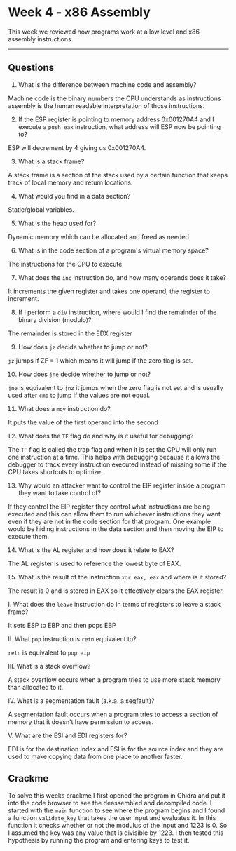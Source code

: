 # Week 4 - x86 Assembly




This week we reviewed how programs work at a low level and x86 assembly instructions.




---

## Questions

1.	What is the difference between machine code and assembly?

Machine code is the binary numbers the CPU understands as instructions assembly is the human readable interpretation of those instructions.

2.	If the ESP register is pointing to memory address 0x001270A4 and I execute a `push eax` instruction, what address will ESP now be pointing to?

ESP will decrement by 4 giving us 0x001270A4.

3.	What is a stack frame?

A stack frame is a section of the stack used by a certain function that keeps track of local memory and return locations.

4.	What would you find in a data section?

Static/global variables.

5.	What is the heap used for?

Dynamic memory which can be allocated and freed as needed

6.	What is in the code section of a program's virtual memory space?

The instructions for the CPU to execute

7.	What does the `inc` instruction do, and how many operands does it take?

It increments the given register and takes one operand, the register to increment.

8.	If I perform a `div` instruction, where would I find the remainder of the binary division (modulo)?

The remainder is stored in the EDX register

9.	How does `jz` decide whether to jump or not?

`jz` jumps if ZF = 1 which means it will jump if the zero flag is set.

10.	How does `jne` decide whether to jump or not?

`jne` is equivalent to `jnz` it jumps when the zero flag is not set and is usually used after `cmp` to jump if the values are not equal.

11.	What does a `mov` instruction do?

It puts the value of the first operand into the second 

12.	What does the `TF` flag do and why is it useful for debugging?

The `TF` flag is called the trap flag and when it is set the CPU will only run one instruction at a time. This helps with debugging because it allows the debugger to track every instruction executed instead of missing some if the CPU takes shortcuts to optimize.

13.	Why would an attacker want to control the EIP register inside a program they want to take control of?

If they control the EIP register they control what instructions are being executed and this can allow them to run whichever instructions they want even if they are not in the code section for that program. One example would be hiding instructions in the data section and then moving the EIP to execute them.

14.	What is the AL register and how does it relate to EAX?

The AL register is used to reference the lowest byte of EAX.

15.	What is the result of the instruction `xor eax, eax` and where is it stored?

The result is 0 and is stored in EAX so it effectively clears the EAX register.

I.	What does the `leave` instruction do in terms of registers to leave a stack frame?

It sets ESP to EBP and then pops EBP

II.	What `pop` instruction is `retn` equivalent to?

`retn` is equivalent to `pop eip`

III.	What is a stack overflow?

A stack overflow occurs when a program tries to use more stack memory than allocated to it.

IV.	What is a segmentation fault (a.k.a. a segfault)?

A segmentation fault occurs when a program tries to access a section of memory that it doesn’t have permission to access.

V.	What are the ESI and EDI registers for?

EDI is for the destination index and ESI is for the source index and they are used to make copying data from one place to another faster.


## Crackme

To solve this weeks crackme I first opened the program in Ghidra and put it into the code browser to see the deassembled and decompiled code. I started with the `main` function to see where the program begins and I found a function `validate_key` that takes the user input and evaluates it. In this function it checks whether or not the modulus of the input and 1223 is 0. So I assumed the key was any value that is divisible by 1223. I then tested this hypothesis by running the program and entering keys to test it.
